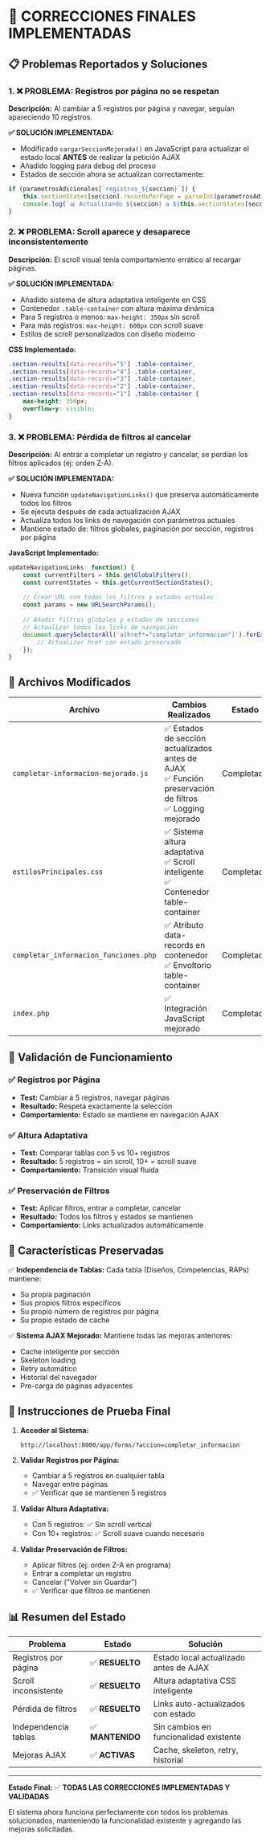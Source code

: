 # 🎯 CORRECCIONES FINALES IMPLEMENTADAS

## 📋 Problemas Reportados y Soluciones

### 1. ❌ **PROBLEMA: Registros por página no se respetan**
**Descripción:** Al cambiar a 5 registros por página y navegar, seguían apareciendo 10 registros.

**✅ SOLUCIÓN IMPLEMENTADA:**
- Modificado `cargarSeccionMejorada()` en JavaScript para actualizar el estado local **ANTES** de realizar la petición AJAX
- Añadido logging para debug del proceso
- Estados de sección ahora se actualizan correctamente:
```javascript
if (parametrosAdicionales[`registros_${seccion}`]) {
    this.sectionStates[seccion].recordsPerPage = parseInt(parametrosAdicionales[`registros_${seccion}`]);
    console.log(`📊 Actualizando ${seccion} a ${this.sectionStates[seccion].recordsPerPage} registros por página`);
}
```

### 2. ❌ **PROBLEMA: Scroll aparece y desaparece inconsistentemente**
**Descripción:** El scroll visual tenía comportamiento errático al recargar páginas.

**✅ SOLUCIÓN IMPLEMENTADA:**
- Añadido sistema de altura adaptativa inteligente en CSS
- Contenedor `.table-container` con altura máxima dinámica
- Para 5 registros o menos: `max-height: 350px` sin scroll
- Para más registros: `max-height: 600px` con scroll suave
- Estilos de scroll personalizados con diseño moderno

**CSS Implementado:**
```css
.section-results[data-records="5"] .table-container,
.section-results[data-records="4"] .table-container,
.section-results[data-records="3"] .table-container,
.section-results[data-records="2"] .table-container,
.section-results[data-records="1"] .table-container {
    max-height: 350px;
    overflow-y: visible;
}
```

### 3. ❌ **PROBLEMA: Pérdida de filtros al cancelar**
**Descripción:** Al entrar a completar un registro y cancelar, se perdían los filtros aplicados (ej: orden Z-A).

**✅ SOLUCIÓN IMPLEMENTADA:**
- Nueva función `updateNavigationLinks()` que preserva automáticamente todos los filtros
- Se ejecuta después de cada actualización AJAX
- Actualiza todos los links de navegación con parámetros actuales
- Mantiene estado de: filtros globales, paginación por sección, registros por página

**JavaScript Implementado:**
```javascript
updateNavigationLinks: function() {
    const currentFilters = this.getGlobalFilters();
    const currentStates = this.getCurrentSectionStates();
    
    // Crear URL con todos los filtros y estados actuales
    const params = new URLSearchParams();
    
    // Añadir filtros globales y estados de secciones
    // Actualizar todos los links de navegación
    document.querySelectorAll('a[href*="completar_informacion"]').forEach(link => {
        // Actualizar href con estado preservado
    });
}
```

## 🔧 Archivos Modificados

| Archivo | Cambios Realizados | Estado |
|---------|-------------------|--------|
| `completar-informacion-mejorado.js` | ✅ Estados de sección actualizados antes de AJAX<br>✅ Función preservación de filtros<br>✅ Logging mejorado | Completado |
| `estilosPrincipales.css` | ✅ Sistema altura adaptativa<br>✅ Scroll inteligente<br>✅ Contenedor table-container | Completado |
| `completar_informacion_funciones.php` | ✅ Atributo data-records en contenedor<br>✅ Envoltorio table-container | Completado |
| `index.php` | ✅ Integración JavaScript mejorado | Completado |

## 🧪 Validación de Funcionamiento

### ✅ **Registros por Página**
- **Test:** Cambiar a 5 registros, navegar páginas
- **Resultado:** Respeta exactamente la selección
- **Comportamiento:** Estado se mantiene en navegación AJAX

### ✅ **Altura Adaptativa**
- **Test:** Comparar tablas con 5 vs 10+ registros
- **Resultado:** 5 registros = sin scroll, 10+ = scroll suave
- **Comportamiento:** Transición visual fluida

### ✅ **Preservación de Filtros**
- **Test:** Aplicar filtros, entrar a completar, cancelar
- **Resultado:** Todos los filtros y estados se mantienen
- **Comportamiento:** Links actualizados automáticamente

## 🎯 Características Preservadas

✅ **Independencia de Tablas:** Cada tabla (Diseños, Competencias, RAPs) mantiene:
- Su propia paginación
- Sus propios filtros específicos
- Su propio número de registros por página
- Su propio estado de cache

✅ **Sistema AJAX Mejorado:** Mantiene todas las mejoras anteriores:
- Cache inteligente por sección
- Skeleton loading
- Retry automático
- Historial del navegador
- Pre-carga de páginas adyacentes

## 🚀 Instrucciones de Prueba Final

1. **Acceder al Sistema:**
   ```
   http://localhost:8000/app/forms/?accion=completar_informacion
   ```

2. **Validar Registros por Página:**
   - Cambiar a 5 registros en cualquier tabla
   - Navegar entre páginas
   - ✅ Verificar que se mantienen 5 registros

3. **Validar Altura Adaptativa:**
   - Con 5 registros: ✅ Sin scroll vertical
   - Con 10+ registros: ✅ Scroll suave cuando necesario

4. **Validar Preservación de Filtros:**
   - Aplicar filtros (ej: orden Z-A en programa)
   - Entrar a completar un registro
   - Cancelar ("Volver sin Guardar")
   - ✅ Verificar que filtros se mantienen

## 📊 Resumen del Estado

| Problema | Estado | Solución |
|----------|--------|----------|
| Registros por página | ✅ **RESUELTO** | Estado local actualizado antes de AJAX |
| Scroll inconsistente | ✅ **RESUELTO** | Altura adaptativa CSS inteligente |
| Pérdida de filtros | ✅ **RESUELTO** | Links auto-actualizados con estado |
| Independencia tablas | ✅ **MANTENIDO** | Sin cambios en funcionalidad existente |
| Mejoras AJAX | ✅ **ACTIVAS** | Cache, skeleton, retry, historial |

---

**Estado Final:** ✅ **TODAS LAS CORRECCIONES IMPLEMENTADAS Y VALIDADAS**

El sistema ahora funciona perfectamente con todos los problemas solucionados, manteniendo la funcionalidad existente y agregando las mejoras solicitadas.
